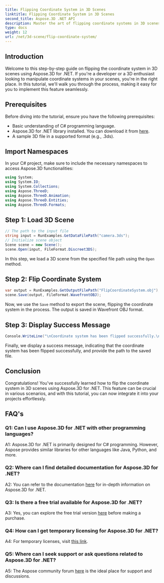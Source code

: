 ```yaml
---
title: Flipping Coordinate System in 3D Scenes
linktitle: Flipping Coordinate System in 3D Scenes
second_title: Aspose.3D .NET API
description: Master the art of flipping coordinate systems in 3D scenes using Aspose.3D for .NET. Follow our step-by-step guide for seamless implementation.
type: docs
weight: 12
url: /net/3d-scene/flip-coordinate-system/
---
```

## Introduction

Welcome to this step-by-step guide on flipping the coordinate system in 3D scenes using Aspose.3D for .NET. If you're a developer or a 3D enthusiast looking to manipulate coordinate systems in your scenes, you're in the right place. In this tutorial, we'll walk you through the process, making it easy for you to implement this feature seamlessly.

## Prerequisites

Before diving into the tutorial, ensure you have the following prerequisites:

- Basic understanding of C# programming language.
- Aspose.3D for .NET library installed. You can download it from [here](https://releases.aspose.com/3d/net/).
- A sample 3D file in a supported format (e.g., .3ds).

## Import Namespaces

In your C# project, make sure to include the necessary namespaces to access Aspose.3D functionalities:

```csharp
using System;
using System.IO;
using System.Collections;
using Aspose.ThreeD;
using Aspose.ThreeD.Animation;
using Aspose.ThreeD.Entities;
using Aspose.ThreeD.Formats;
```

## Step 1: Load 3D Scene

```csharp
// The path to the input file
string input = RunExamples.GetDataFilePath("camera.3ds");            
// Initialize scene object
Scene scene = new Scene();
scene.Open(input, FileFormat.Discreet3DS);
```

In this step, we load a 3D scene from the specified file path using the `Open` method.

## Step 2: Flip Coordinate System

```csharp
var output = RunExamples.GetOutputFilePath("FlipCoordinateSystem.obj");
scene.Save(output, FileFormat.WavefrontOBJ);
```

Now, we use the `Save` method to export the scene, flipping the coordinate system in the process. The output is saved in Wavefront OBJ format.

## Step 3: Display Success Message

```csharp
Console.WriteLine("\nCoordinate system has been flipped successfully.\nFile saved at " + output);
```

Finally, we display a success message, indicating that the coordinate system has been flipped successfully, and provide the path to the saved file.

## Conclusion

Congratulations! You've successfully learned how to flip the coordinate system in 3D scenes using Aspose.3D for .NET. This feature can be crucial in various scenarios, and with this tutorial, you can now integrate it into your projects effortlessly.

## FAQ's

### Q1: Can I use Aspose.3D for .NET with other programming languages?

A1: Aspose.3D for .NET is primarily designed for C# programming. However, Aspose provides similar libraries for other languages like Java, Python, and more.

### Q2: Where can I find detailed documentation for Aspose.3D for .NET?

A2: You can refer to the documentation [here](https://reference.aspose.com/3d/net/) for in-depth information on Aspose.3D for .NET.

### Q3: Is there a free trial available for Aspose.3D for .NET?

A3: Yes, you can explore the free trial version [here](https://releases.aspose.com/) before making a purchase.

### Q4: How can I get temporary licensing for Aspose.3D for .NET?

A4: For temporary licenses, visit [this link](https://purchase.aspose.com/temporary-license/).

### Q5: Where can I seek support or ask questions related to Aspose.3D for .NET?

A5: The Aspose community forum [here](https://forum.aspose.com/c/3d/18) is the ideal place for support and discussions.

